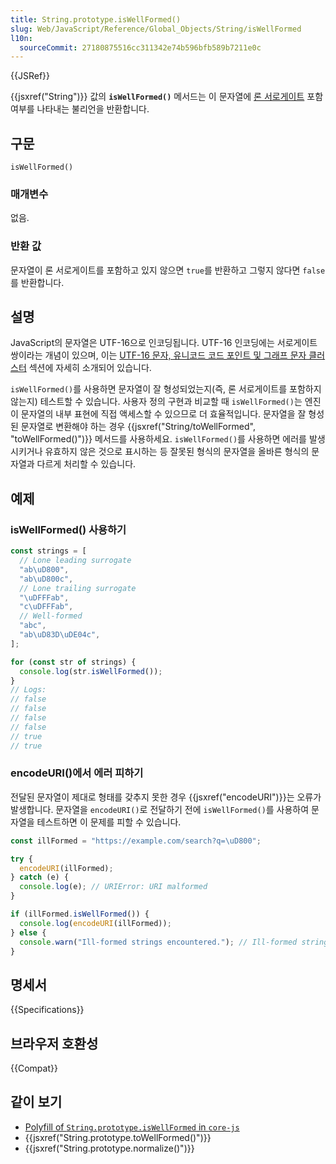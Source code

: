 ```yaml
---
title: String.prototype.isWellFormed()
slug: Web/JavaScript/Reference/Global_Objects/String/isWellFormed
l10n:
  sourceCommit: 27180875516cc311342e74b596bfb589b7211e0c
---
```


{{JSRef}}

{{jsxref("String")}} 값의 **`isWellFormed()`** 메서드는 이 문자열에 [론 서로게이트](/ko/docs/Web/JavaScript/Reference/Global_Objects/String#utf-16_characters_unicode_code_points_and_grapheme_clusters) 포함 여부를 나타내는 불리언을 반환합니다.

## 구문

```js-nolint
isWellFormed()
```

### 매개변수

없음.

### 반환 값

문자열이 론 서로게이트를 포함하고 있지 않으면 `true`를 반환하고 그렇지 않다면 `false`를 반환합니다.

## 설명

JavaScript의 문자열은 UTF-16으로 인코딩됩니다. UTF-16 인코딩에는 서로게이트 쌍이라는 개념이 있으며, 이는 [UTF-16 문자, 유니코드 코드 포인트 및 그래프 문자 클러스터](/ko/docs/Web/JavaScript/Reference/Global_Objects/String#utf-16_characters_unicode_code_points_and_graphheme_clusters) 섹션에 자세히 소개되어 있습니다.

`isWellFormed()`를 사용하면 문자열이 잘 형성되었는지(즉, 론 서로게이트를 포함하지 않는지) 테스트할 수 있습니다. 사용자 정의 구현과 비교할 때 `isWellFormed()`는 엔진이 문자열의 내부 표현에 직접 액세스할 수 있으므로 더 효율적입니다. 문자열을 잘 형성된 문자열로 변환해야 하는 경우 {{jsxref("String/toWellFormed", "toWellFormed()")}} 메서드를 사용하세요. `isWellFormed()`를 사용하면 에러를 발생시키거나 유효하지 않은 것으로 표시하는 등 잘못된 형식의 문자열을 올바른 형식의 문자열과 다르게 처리할 수 있습니다.

## 예제

### isWellFormed() 사용하기

```js
const strings = [
  // Lone leading surrogate
  "ab\uD800",
  "ab\uD800c",
  // Lone trailing surrogate
  "\uDFFFab",
  "c\uDFFFab",
  // Well-formed
  "abc",
  "ab\uD83D\uDE04c",
];

for (const str of strings) {
  console.log(str.isWellFormed());
}
// Logs:
// false
// false
// false
// false
// true
// true
```

### encodeURI()에서 에러 피하기

전달된 문자열이 제대로 형태를 갖추지 못한 경우 {{jsxref("encodeURI")}}는 오류가 발생합니다. 문자열을 `encodeURI()`로 전달하기 전에 `isWellFormed()`를 사용하여 문자열을 테스트하면 이 문제를 피할 수 있습니다.

```js
const illFormed = "https://example.com/search?q=\uD800";

try {
  encodeURI(illFormed);
} catch (e) {
  console.log(e); // URIError: URI malformed
}

if (illFormed.isWellFormed()) {
  console.log(encodeURI(illFormed));
} else {
  console.warn("Ill-formed strings encountered."); // Ill-formed strings encountered.
}
```

## 명세서

{{Specifications}}

## 브라우저 호환성

{{Compat}}

## 같이 보기

- [Polyfill of `String.prototype.isWellFormed` in `core-js`](https://github.com/zloirock/core-js#well-formed-unicode-strings)
- {{jsxref("String.prototype.toWellFormed()")}}
- {{jsxref("String.prototype.normalize()")}}
